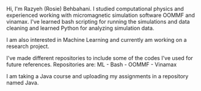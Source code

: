 Hi, I'm Razyeh (Rosie) Behbahani. I studied computational physics and experienced working with micromagnetic simulation software OOMMF and vinamax.
I've learned bash scripting for running the simulations and data cleaning and learned Python for analyzing simulation data.

I am also interested in Machine Learning and currently am working on a research project.

I've made different repositories to include some of the codes I've used for future references.
Repositories are: ML - Bash - OOMMF - Vinamax

I am taking a Java course and uploading my assignments in a repository named Java. 
